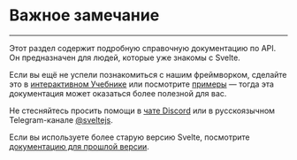 # Важное замечание
---

Этот раздел содержит подробную справочную документацию по API. Он предназначен для людей, которые уже знакомы с Svelte.

Если вы ещё не успели познакомиться с нашим фреймворком, сделайте это в [интерактивном Учебнике](/tutorial) или посмотрите [примеры](/examples) — тогда эта документация может оказаться более полезной для вас.

Не стесняйтесь просить помощи в [чате Discord](https://svelte.dev/chat) или в русскоязычном Telegram-канале [@sveltejs](https://t.me/sveltejs). 

Если вы используете более старую версию Svelte, посмотрите [документацию для прошлой версии](https://v2.svelte.dev).